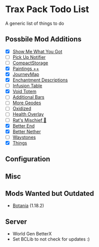 # Trax Pack Todo List

A generic list of things to do

## Possbile Mod Additions

- [x] [Show Me What You Got](https://modrinth.com/mod/show-me-what-you-got)
- [ ] [Pick Up Notifier](https://www.curseforge.com/minecraft/mc-mods/pick-up-notifier)
- [ ] [CompactStorage](https://www.curseforge.com/minecraft/mc-mods/compactstorage)
- [x] [Paintings ++](https://www.curseforge.com/minecraft/mc-mods/paintings)
- [x] [JourneyMap](https://www.curseforge.com/minecraft/mc-mods/journeymap)
- [x] [Enchantment Descriptions](https://www.curseforge.com/minecraft/mc-mods/enchantment-descriptions)
- [ ] [Infusion Table](https://www.curseforge.com/minecraft/mc-mods/infusion-table)
- [x] [Void Totem](https://www.curseforge.com/minecraft/mc-mods/voidtotem-fabric)
- [ ] [Additional Bars](https://www.curseforge.com/minecraft/mc-mods/additional-bars-fabric)
- [ ] [More Geodes](https://www.curseforge.com/minecraft/mc-mods/emerald-geodes)
- [ ] [Oxidized](https://www.curseforge.com/minecraft/mc-mods/oxidized)
- [ ] [Health Overlay](https://www.curseforge.com/minecraft/mc-mods/health-overlay-fabric)
- [ ] [Rat's Mischief 🐀](https://www.curseforge.com/minecraft/mc-mods/rats-mischief)
- [x] [Better End](https://www.curseforge.com/minecraft/mc-mods/betterend)
- [x] [Better Nether](https://www.curseforge.com/minecraft/mc-mods/betternether)
- [ ] [Waystones](https://www.curseforge.com/minecraft/mc-mods/waystones-fabric)
- [x] [Things](https://www.curseforge.com/minecraft/mc-mods/things-fabric)

## Configuration

## Misc

## Mods Wanted but Outdated

- [Botania](https://modrinth.com/mod/pfjLUfGv) (1.18.2)

## Server

- World Gen BetterX
- Set BCLib to not check for updates :)
